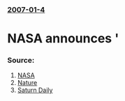 ### [2007-01-4](/news/2007/01/4/index.md)

#  NASA announces '




### Source:

1. [NASA](http://www.nasa.gov/multimedia/podcasting/jpl-cassini-20070103.html)
2. [Nature](http://www.nature.com/nature/journal/v445/n7123/index.html)
3. [Saturn Daily](http://www.saturndaily.com/reports/Titan_Has_Liquid_Lakes_Scientists_Reports_Nature_999.html)
